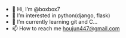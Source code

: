 - 👋 Hi, I’m @boxbox7
- 👀 I’m interested in python(django, flask) 
- 🌱 I’m currently learning git and C...
- 📫 How to reach me [houjun447@gmail.com](houjun447@gmail.com)

<!---
boxbox7/boxbox7 is a ✨ special ✨ repository because its `README.md` (this file) appears on your GitHub profile.
You can click the Preview link to take a look at your changes.
--->

